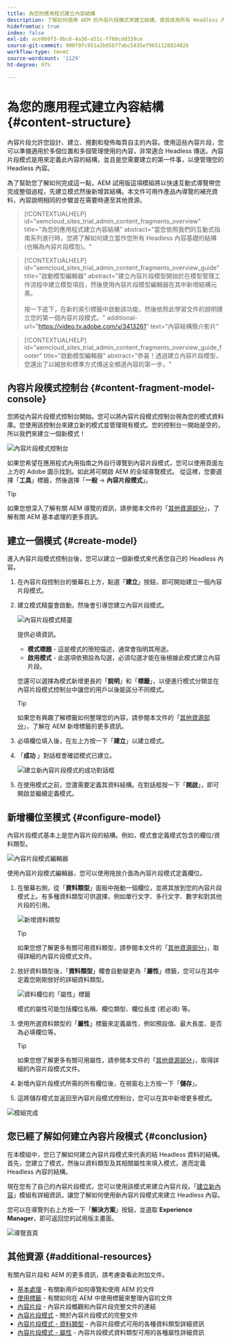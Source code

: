 ```yaml
---
title: 為您的應用程式建立內容結構
description: 了解如何使用 AEM 的內容片段模式來建立結構，使其成為所有 Headless 內容的基礎。
hidefromtoc: true
index: false
exl-id: ace9b9f3-8bc6-4a36-a51c-ff60cdd339ce
source-git-commit: 900f9fc951a2b95b77abc5835ef9651128824826
workflow-type: tm+mt
source-wordcount: '1129'
ht-degree: 97%

---
```


# 為您的應用程式建立內容結構 {#content-structure}

內容片段允許您設計、建立、規劃和發佈每頁自主的內容。使用這些內容片段，您可以準備適用於多個位置和多個管理使用的內容，非常適合 Headless 傳送。內容片段模式是用來定義此內容的結構，並且是您需要建立的第一件事，以便管理您的 Headless 內容。

為了幫助您了解如何完成這一點，AEM 試用版這項模組將以快速互動式導覽帶您完成整個過程，先建立模式然後新增其結構。本文件可用作產品內導覽的補充資料，內容說明相同的步驟並在需要時連至其他資源。

>[!CONTEXTUALHELP]
>id="aemcloud_sites_trial_admin_content_fragments_overview"
>title="為您的應用程式建立內容結構"
>abstract="當您依照我們的互動式指南系列進行時，您將了解如何建立當作您所有 Headless 內容基礎的結構 (也稱為內容片段模型)。"

>[!CONTEXTUALHELP]
>id="aemcloud_sites_trial_admin_content_fragments_overview_guide"
>title="啟動模型編輯器"
>abstract="建立內容片段模型開始於在模型管理工作流程中建立模型項目，然後使用內容片段模型編輯器在其中新增結構元素。<br><br>按一下底下，在新的索引標籤中啟動該功能，然後依照此學習文件的說明建立您的第一個內容片段模式。"
>additional-url="https://video.tv.adobe.com/v/3413261" text="內容結構簡介影片"

>[!CONTEXTUALHELP]
>id="aemcloud_sites_trial_admin_content_fragments_overview_guide_footer"
>title="啟動模型編輯器"
>abstract="恭喜！透過建立內容片段模型，您邁出了以縮放和標準方式傳送全頻道內容的第一步。"

## 內容片段模式控制台 {#content-fragment-model-console}

您將從內容片段模式控制台開始。您可以將內容片段模式控制台視為您的模式資料庫。您使用該控制台來建立新的模式並管理現有模式。您的控制台一開始是空的，所以我們來建立一個新模式！

![內容片段模式控制台](assets/content-structure/content-fragment-model-console.png)

如果您希望在應用程式內用指南之外自行導覽到內容片段模式，您可以使用頁面左上方的 Adobe 圖示找到。如此將可開啟 AEM 的全域導覽模式。 從這裡，您要選擇「**工具**」標籤，然後選擇「**一般** -> **內容片段模式**」。

>[!TIP]
>
>如果您想深入了解有關 AEM 導覽的資訊，請參閱本文件的「[其他資源部分](#additional-resources)」，了解有關 AEM 基本處理的更多資訊。

## 建立一個模式 {#create-model}

進入內容片段模式控制台後，您可以建立一個新模式來代表您自己的 Headless 內容。

1. 在內容片段控制台的螢幕右上方，點選「**建立**」按鈕，即可開始建立一個內容片段模式。

1. 建立模式精靈會啟動，然後會引導您建立內容片段模式。

   ![內容片段模式精靈](assets/content-structure/model-wizard.png)

   提供必填資訊。

   * **模式標題** - 這是模式的簡短描述，通常會指明其用途。
   * **啟用模式** - 此選項依預設為勾選，必須勾選才能在後根據此模式建立內容片段。

   您還可以選擇為模式新增更長的「**說明**」和「**標籤**」，以便進行模式分類並在內容片段模式控制台中讓您的用戶以後能區分不同模式。

   >[!TIP]
   >
   >如果您有興趣了解標籤如何整理您的內容，請參閱本文件的「[其他資源部分](#additional-resources)」，了解在 AEM 新增標籤的更多資訊。

1. 必填欄位填入後，在左上方按一下「**建立**」以建立模式。

1. 「**成功** 」對話框會確認模式已建立。

   ![建立新內容片段模式的成功對話框](assets/content-structure/success.png)

1. 在使用模式之前，您還需要定義其資料結構。在對話框按一下「**開啟**」，即可開啟並繼續定義模式。

## 新增欄位至模式 {#configure-model}

內容片段模式基本上是您內容片段的結構。例如，模式會定義模式包含的欄位/資料類型。

![內容片段模式編輯器](assets/content-structure/model-editor.png)

使用內容片段模式編輯器，您可以使用拖放介面為內容片段模式定義欄位。

1. 在螢幕右側，從「**資料類型**」面板中拖動一個欄位，並將其放到您的內容片段模式上。有多種資料類型可供選擇，例如單行文字、多行文字、數字和對其他片段的引用。

   ![新增資料類型](assets/content-structure/drop-fields.png)

   >[!TIP]
   >
   >如果您想了解更多有關可用資料類型，請參閱本文件的「[其他資源部分](#additional-resources)」，取得詳細的內容片段模式文件。

1. 放好資料類型後，「**資料類型**」欄會自動變更為「**屬性**」標籤，您可以在其中定義您剛剛放好的詳細資料類型。

   ![資料欄位的「屬性」標籤](assets/content-structure/data-type-properties.png)

   模式的屬性可能包括欄位名稱、欄位類型、欄位長度 (若必填) 等。

1. 使用所選資料類型的「**屬性**」標籤來定義屬性，例如預設值、最大長度、是否為必填欄位等。

   >[!TIP]
   >
   >如果您想了解更多有關可用屬性，請參閱本文件的「[其他資源部分](#additional-resources)」，取得詳細的內容片段模式文件。

1. 新增內容片段模式所需的所有欄位後，在視窗右上方按一下「**儲存**」。

1. 這將儲存模式並返回至內容片段模式控制台，您可以在其中新增更多模式。

![模組完成](assets/content-structure/content-fragment-model-console-populated.png)

## 您已經了解如何建立內容片段模式 {#conclusion}

在本模組中，您已了解如何建立內容片段模式來代表的結 Headless 資料的結構。首先，您建立了模式，然後以資料類型及其相關屬性來填入模式，進而定義 Headless 內容的結構。

現在您有了自己的內容片段模式，您可以使用該模式來建立內容片段。「[建立新內容](create-content.md)」模組有詳細資訊，讓您了解如何使用新內容片段模式來建立 Headless 內容。

您可以在導覽列右上方按一下「**解決方案**」按鈕，並選取 **Experience Manager**，即可返回您的試用版主畫面。

![導覽首頁](assets/content-structure/home.png)

## 其他資源 {#additional-resources}

有關內容片段和 AEM 的更多資訊，請考慮查看此附加文件。

* [基本處理](/help/sites-cloud/authoring/getting-started/basic-handling.md) - 有關新用戶如何導覽和使用 AEM 的文件
* [使用標籤](/help/sites-cloud/authoring/features/tags.md) - 有關如何在 AEM 中使用標籤來整理內容的文件
* [內容片段](/help/assets/content-fragments/content-fragments.md) - 內容片段概觀和內容片段完整文件的連結
* [內容片段模式](/help/assets/content-fragments/content-fragments-models.md) - 關於內容片段模式的完整文件
* [內容片段模式 - 資料類型](/help/assets/content-fragments/content-fragments-models.md#data-types) - 內容片段模式可用的各種資料類型詳細資訊
* [內容片段模式 - 屬性](/help/assets/content-fragments/content-fragments-models.md#data-types) - 內容片段模式資料類型可用的各種屬性詳細資訊
